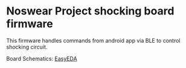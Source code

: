 # Noswear Project shocking board firmware

This firmware handles commands from android app via BLE to control shocking circuit. 

Board Schematics: [EasyEDA](https://easyeda.com/fxndstrs/211221312312)


